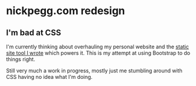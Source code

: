 # nickpegg.com redesign

## I'm bad at CSS

I'm currently thinking about overhauling my personal website and the [static site tool I wrote](https://github.com/nickpegg/posty) which powers it. This is my attempt at using Bootstrap to do things right.

Still very much a work in progress, mostly just me stumbling around with CSS having no idea what I'm doing.
